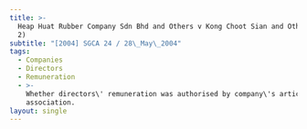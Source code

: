 ```yaml
---
title: >-
  Heap Huat Rubber Company Sdn Bhd and Others v Kong Choot Sian and Others (No
  2)
subtitle: "[2004] SGCA 24 / 28\_May\_2004"
tags:
  - Companies
  - Directors
  - Remuneration
  - >-
    Whether directors\' remuneration was authorised by company\'s articles of
    association.
layout: single
---
```



